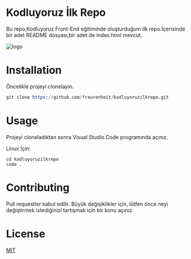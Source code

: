 # Kodluyoruz İlk Repo

Bu repo,Kodluyoruz Front-End eğitiminde oluşturduğum ilk repo.İçerisinde bir adet README dosyası,bir adet de index.html mevcut.

![logo](kodluyoruz_logo.png)


# Installation

Öncelikle projeyi clonelayın.

```s
git clone https://github.com/fraurenheit/kodluyoruzilkrepo.git
```

# Usage

Projeyi cloneladıktan sonra Visual Studio Code programında açınız.

Linux İçin:

```
cd kodluyoruzilkrepo
code .
```

# Contributing

Pull requestler kabul edilir. Büyük değişiklikler için, lütfen önce neyi değiştirmek istediğinizi tartışmak için bir konu açınız.

# License

[MIT](https://choosealicense.com/licenses/mit/)

